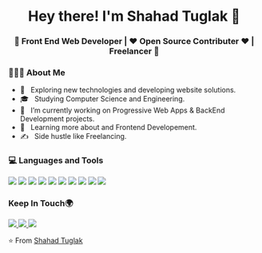 <h1 align="center">Hey there! I'm Shahad Tuglak  👋 </h1>
<h3 align="center">🚀 Front End Web Developer | ♥  Open Source Contributer  ♥ | Freelancer 🚀</h3>
<div>
<!-- <img width = "35%" align="right" alt="PIC" height="300px" src="https://www.instagram.com/p/B5JwTrIpEc8/?utm_source=ig_web_copy_link" /> -->
<div align="left"> 
  <h3> 👨🏻‍💻 About Me </h3>

  - 🤔 &nbsp; Exploring new technologies and developing website solutions.
  - 🎓 &nbsp; Studying Computer Science and Engineering.
  - 💼 &nbsp; I’m currently working on Progressive Web Apps & BackEnd Development projects.
  - 🌱 &nbsp; Learning more about  and Frontend Developement.
  - ✍️ &nbsp; Side hustle like Freelancing.  
</div> 
</div>

<div>
  <h3> 💻 Languages and Tools </h3>
  <p>
    <img src="https://img.icons8.com/color/48/000000/css3.png"/>
    <img src="https://img.icons8.com/color/50/000000/html-5.png"/>
    <img src="https://img.icons8.com/color/48/000000/bootstrap.png"/>
    <img src="https://img.icons8.com/dusk/64/000000/php-logo.png"/>
    <img src="https://img.icons8.com/color/64/000000/java-coffee-cup-logo.png"/>
    <img src="https://img.icons8.com/color/48/000000/c-plus-plus-logo.png"/>
    <img src="https://img.icons8.com/dusk/48/000000/github.png"/>
    <img src="https://img.icons8.com/color/48/000000/git.png"/>
    <img src="https://img.icons8.com/color/48/000000/mysql-logo.png"/>
    <img src="https://img.icons8.com/color/48/000000/javascript.png"/>
 </p>
</div> 

<div>
  <h3> Keep In Touch🌍 </h3>
  <p>
    <a href="https://www.instagram.com/_shahad_tuglak_/">
      <img src="https://img.icons8.com/office/48/000000/instagram.png"/>
    </a>
     <a href="https://www.linkedin.com/in/shahad-tuglak-29a955144/">
      <img src="https://img.icons8.com/doodle/48/000000/linkedin--v2.png"/>
    </a>
     <a href="https://www.facebook.com/tuglak.shahad">
      <img src="https://img.icons8.com/doodle/24/000000/facebook-new.png"/>
    </a>
    
  </p>
  </div>

⭐️ From [Shahad Tuglak](https://shahadtuglak.github.io/portfolio/)
